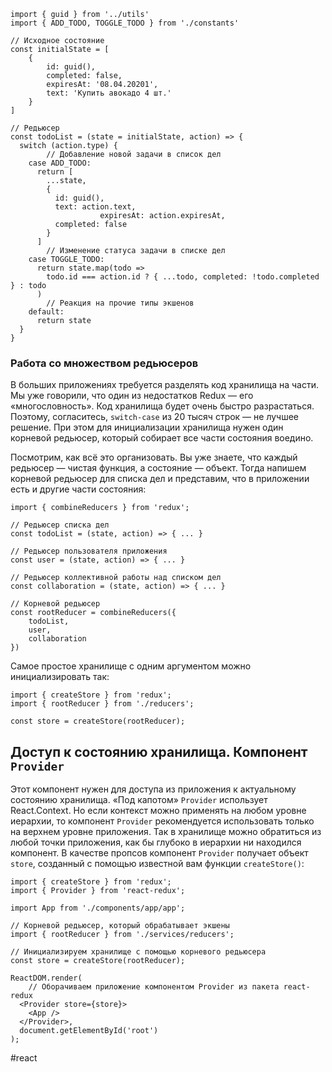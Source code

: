 ```
import { guid } from '../utils'
import { ADD_TODO, TOGGLE_TODO } from './constants'
 
// Исходное состояние
const initialState = [
    {
        id: guid(),
        completed: false,
        expiresAt: '08.04.20201',
        text: 'Купить авокадо 4 шт.'
    }
]

// Редьюсер
const todoList = (state = initialState, action) => {
  switch (action.type) {
        // Добавление новой задачи в список дел
    case ADD_TODO:
      return [
        ...state,
        {
          id: guid(),
          text: action.text,
                    expiresAt: action.expiresAt,
          completed: false
        }
      ]
        // Изменение статуса задачи в списке дел
    case TOGGLE_TODO:
      return state.map(todo =>
        todo.id === action.id ? { ...todo, completed: !todo.completed } : todo
      )
        // Реакция на прочие типы экшенов
    default:
      return state
  }
} 
```

### Работа со множеством редьюсеров

В больших приложениях требуется разделять код хранилища на части. Мы уже говорили, что один из недостатков Redux — его «многословность». Код хранилища будет очень быстро разрастаться. Поэтому, согласитесь, `switch-case` из 20 тысяч строк — не лучшее решение. При этом для инициализации хранилища нужен один корневой редьюсер, который собирает все части состояния воедино.

Посмотрим, как всё это организовать. Вы уже знаете, что каждый редьюсер — чистая функция, а состояние — объект. Тогда напишем корневой редьюсер для списка дел и представим, что в приложении есть и другие части состояния:

```
import { combineReducers } from 'redux';

// Редьюсер списка дел
const todoList = (state, action) => { ... }

// Редьюсер пользователя приложения
const user = (state, action) => { ... }

// Редьюсер коллективной работы над списком дел
const collaboration = (state, action) => { ... }

// Корневой редьюсер
const rootReducer = combineReducers({
    todoList,
    user,
    collaboration
}) 
```

Самое простое хранилище с одним аргументом можно инициализировать так:

```
import { createStore } from 'redux';
import { rootReducer } from './reducers'; 

const store = createStore(rootReducer); 
```

## Доступ к состоянию хранилища. Компонент `Provider`

Этот компонент нужен для доступа из приложения к актуальному состоянию хранилища. «Под капотом» `Provider` использует React.Context. Но если контекст можно применять на любом уровне иерархии, то компонент `Provider` рекомендуется использовать только на верхнем уровне приложения. Так в хранилище можно обратиться из любой точки приложения, как бы глубоко в иерархии ни находился компонент. В качестве пропсов компонент `Provider` получает объект `store`, созданный с помощью известной вам функции `createStore()`:

```
import { createStore } from 'redux';
import { Provider } from 'react-redux';

import App from './components/app/app';

// Корневой редьюсер, который обрабатывает экшены
import { rootReducer } from './services/reducers';

// Инициализируем хранилище с помощью корневого редьюсера
const store = createStore(rootReducer);

ReactDOM.render(
    // Оборачиваем приложение компонентом Provider из пакета react-redux
  <Provider store={store}>
    <App />
  </Provider>,
  document.getElementById('root')
); 
```
#react